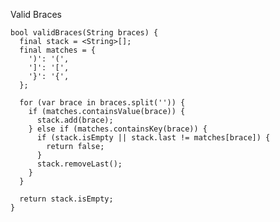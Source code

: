 Valid Braces

    bool validBraces(String braces) {
      final stack = <String>[];
      final matches = {
        ')': '(',
        ']': '[',
        '}': '{',
      };
    
      for (var brace in braces.split('')) {
        if (matches.containsValue(brace)) {
          stack.add(brace);
        } else if (matches.containsKey(brace)) {
          if (stack.isEmpty || stack.last != matches[brace]) {
            return false;
          }
          stack.removeLast();
        }
      }
    
      return stack.isEmpty;
    }
